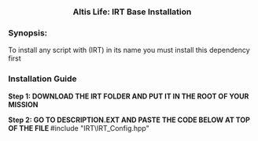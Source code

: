 <p>
<h3 align="center">Altis Life: IRT Base Installation</h3>
</p>
<h3> Synopsis:</h3>
To install any script with (IRT) in its name you must install this dependency first

<h3> Installation Guide</h3>

<b> Step 1: DOWNLOAD THE IRT FOLDER AND PUT IT IN THE ROOT OF YOUR MISSION </b>

<b> Step 2: GO TO DESCRIPTION.EXT AND PASTE THE CODE BELOW AT TOP OF THE FILE </b>
 #include "IRT\IRT_Config.hpp"
